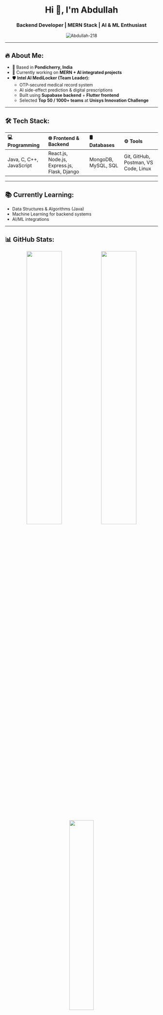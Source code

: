 <h1 align="center">Hi 👋, I'm Abdullah</h1>
<h3 align="center">Backend Developer | MERN Stack | AI & ML Enthusiast</h3>

<p align="center">
  <img src="https://komarev.com/ghpvc/?username=Abdullah-218&label=Profile%20views&color=0e75b6&style=flat" alt="Abdullah-218" />
</p>

---

## 🔥 About Me:
- 🏡 Based in **Pondicherry, India**
- 🚀 Currently working on **MERN + AI integrated projects**
- 🛡️ **Intel AI MediLocker (Team Leader):**
   - OTP-secured medical record system
   - AI side-effect prediction & digital prescriptions
   - Built using **Supabase backend** + **Flutter frontend**
   - Selected **Top 50 / 1000+ teams** at **Unisys Innovation Challenge**

---

## 🛠️ Tech Stack:
<div align="center">

| 💻 Programming | 🌐 Frontend & Backend | 🛢️ Databases | ⚙️ Tools |
|:--|:--|:--|:--|
| Java, C, C++, JavaScript | React.js, Node.js, Express.js, Flask, Django | MongoDB, MySQL, SQL | Git, GitHub, Postman, VS Code, Linux |

</div>

---

## 📚 Currently Learning:
- Data Structures & Algorithms (Java)
- Machine Learning for backend systems
- AI/ML integrations

---

## 📊 GitHub Stats:
<div align="center">

<img src="https://github-readme-stats.vercel.app/api?username=Abdullah-218&show_icons=true&theme=tokyonight&hide_border=true" width="48%" />
<img src="https://github-readme-streak-stats.herokuapp.com/?user=Abdullah-218&theme=tokyonight&hide_border=true" width="48%" />

</div>

<div align="center">
<img src="https://github-readme-stats.vercel.app/api/top-langs/?username=Abdullah-218&layout=compact&theme=tokyonight&hide_border=true" width="40%" />
</div>

---

## 🔗 Connect with Me:
<div align="center">

<a href="http://www.linkedin.com/in/abdullahxdev" target="_blank">
  <img src="https://img.shields.io/badge/LinkedIn-0A66C2?style=for-the-badge&logo=linkedin&logoColor=white" height="35">
</a>
&nbsp;&nbsp;
<a href="https://leetcode.com/u/abdullxh_08/" target="_blank">
  <img src="https://img.shields.io/badge/LeetCode-FFA116?style=for-the-badge&logo=leetcode&logoColor=black" height="35">
</a>
&nbsp;&nbsp;
<a href="mailto:abdullahoffl2005@gmail.com">
  <img src="https://img.shields.io/badge/Gmail-EA4335?style=for-the-badge&logo=gmail&logoColor=white" height="35">
</a>

</div>

---

<p align="center">
  🚀 Let's build something impactful together!
</p>
